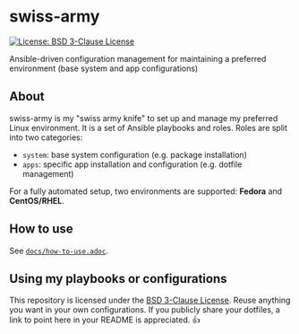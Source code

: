 swiss-army
==========

[![License: BSD 3-Clause License](https://img.shields.io/badge/License-BSD%203--Clause-blue.svg)](https://opensource.org/licenses/BSD-3-Clause)

Ansible-driven configuration management for maintaining a preferred environment (base system and app configurations)


## About

swiss-army is my "swiss army knife" to set up and manage my preferred Linux environment.
It is a set of Ansible playbooks and roles.
Roles are split into two categories:

* `system`: base system configuration (e.g. package installation)
* `apps`: specific app installation and configuration (e.g. dotfile management)

For a fully automated setup, two environments are supported: **Fedora** and **CentOS/RHEL**.


## How to use

See [`docs/how-to-use.adoc`](https://github.com/jwflory/swiss-army/blob/master/docs/how-to-use.adoc "How to use jwflory/swiss-army").


## Using my playbooks or configurations

This repository is licensed under the [BSD 3-Clause License](https://choosealicense.com/licenses/bsd-3-clause/ "BSD 3-Clause “New” or “Revised” License").
Reuse anything you want in your own configurations.
If you publicly share your dotfiles, a link to point here in your README is appreciated. :+1:
